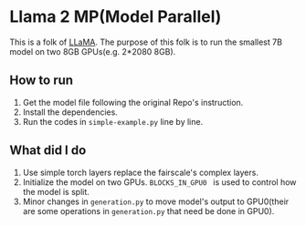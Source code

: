 # Llama 2 MP(Model Parallel)

This is a folk of [LLaMA](https://github.com/facebookresearch/llama). The purpose of this folk is to run the smallest 7B model on two 8GB GPUs(e.g. 2*2080 8GB).

## How to run
1. Get the model file following the original Repo's instruction.
2. Install the dependencies.
3. Run the codes in `simple-example.py` line by line.

## What did I do
1. Use simple torch layers replace the fairscale's complex layers.
2. Initialize the model on two GPUs. `BLOCKS_IN_GPU0 ` is used to control how the model is split.
3. Minor changes in `generation.py` to move model's output to GPU0(their are some operations in `generation.py` that need be done in GPU0).